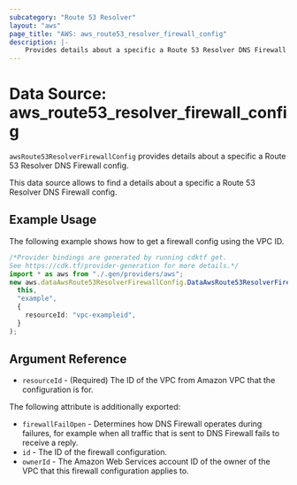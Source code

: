 ```yaml
---
subcategory: "Route 53 Resolver"
layout: "aws"
page_title: "AWS: aws_route53_resolver_firewall_config"
description: |-
    Provides details about a specific a Route 53 Resolver DNS Firewall config.
---
```


# Data Source: aws\_route53\_resolver\_firewall\_config

`awsRoute53ResolverFirewallConfig` provides details about a specific a Route 53 Resolver DNS Firewall config.

This data source allows to find a details about a specific a Route 53 Resolver DNS Firewall config.

## Example Usage

The following example shows how to get a firewall config using the VPC ID.

```typescript
/*Provider bindings are generated by running cdktf get.
See https://cdk.tf/provider-generation for more details.*/
import * as aws from "./.gen/providers/aws";
new aws.dataAwsRoute53ResolverFirewallConfig.DataAwsRoute53ResolverFirewallConfig(
  this,
  "example",
  {
    resourceId: "vpc-exampleid",
  }
);

```

## Argument Reference

* `resourceId` - (Required) The ID of the VPC from Amazon VPC that the configuration is for.

The following attribute is additionally exported:

* `firewallFailOpen` - Determines how DNS Firewall operates during failures, for example when all traffic that is sent to DNS Firewall fails to receive a reply.
* `id` - The ID of the firewall configuration.
* `ownerId` - The Amazon Web Services account ID of the owner of the VPC that this firewall configuration applies to.
